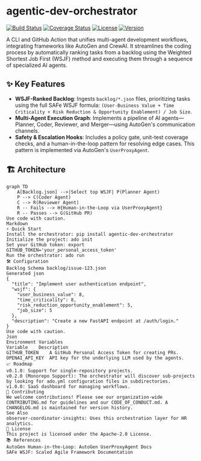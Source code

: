# agentic-dev-orchestrator

<!-- IMPORTANT: Replace 'your-github-username-or-org' with your actual GitHub details -->
[![Build Status](https://img.shields.io/github/actions/workflow/status/your-github-username-or-org/agentic-dev-orchestrator/ci.yml?branch=main)](https://github.com/your-github-username-or-org/agentic-dev-orchestrator/actions)
[![Coverage Status](https://img.shields.io/coveralls/github/your-github-username-or-org/agentic-dev-orchestrator)](https://coveralls.io/github/your-github-username-or-org/agentic-dev-orchestrator)
[![License](https://img.shields.io/github/license/your-github-username-or-org/agentic-dev-orchestrator)](LICENSE)
[![Version](https://img.shields.io/badge/version-v0.1.0-blue)](https://semver.org)

A CLI and GitHub Action that unifies multi-agent development workflows, integrating frameworks like AutoGen and CrewAI. It streamlines the coding process by automatically ranking tasks from a backlog using the Weighted Shortest Job First (WSJF) method and executing them through a sequence of specialized AI agents.

## ✨ Key Features

*   **WSJF-Ranked Backlog**: Ingests `backlog/*.json` files, prioritizing tasks using the full SAFe WSJF formula: `(User-Business Value + Time Criticality + Risk Reduction & Opportunity Enablement) / Job Size`.
*   **Multi-Agent Execution Graph**: Implements a pipeline of AI agents—Planner, Coder, Reviewer, and Merger—using AutoGen's communication channels.
*   **Safety & Escalation Hooks**: Includes a policy gate, unit-test coverage checks, and a human-in-the-loop pattern for resolving edge cases. This pattern is implemented via AutoGen's `UserProxyAgent`.

## 🏗️ Architecture

```mermaid
graph TD
    A[Backlog.json] -->|Select top WSJF| P(Planner Agent)
    P --> C(Coder Agent)
    C --> R(Reviewer Agent)
    R -- Fails --> H{Human-in-the-Loop via UserProxyAgent}
    R -- Passes --> G(GitHub PR)
Use code with caution.
Markdown
⚡ Quick Start
Install the orchestrator: pip install agentic-dev-orchestrator
Initialize the project: ado init
Set your GitHub token: export GITHUB_TOKEN='your_personal_access_token'
Run the orchestrator: ado run
🛠️ Configuration
Backlog Schema backlog/issue-123.json
Generated json
{
  "title": "Implement user authentication endpoint",
  "wsjf": {
    "user_business_value": 8,
    "time_criticality": 8,
    "risk_reduction_opportunity_enablement": 5,
    "job_size": 5
  },
  "description": "Create a new FastAPI endpoint at /auth/login."
}
Use code with caution.
Json
Environment Variables
Variable	Description
GITHUB_TOKEN	A GitHub Personal Access Token for creating PRs.
OPENAI_API_KEY	API key for the underlying LLM used by the agents.
📈 Roadmap
v0.1.0: Support for single-repository projects.
v0.2.0 (Monorepo Support): The orchestrator will discover sub-projects by looking for ado.yml configuration files in subdirectories.
v1.0.0: SaaS dashboard for managing workflows.
🤝 Contributing
We welcome contributions! Please see our organization-wide CONTRIBUTING.md for guidelines and our CODE_OF_CONDUCT.md. A CHANGELOG.md is maintained for version history.
See Also
observer-coordinator-insights: Uses this orchestration layer for HR analytics.
📝 License
This project is licensed under the Apache-2.0 License.
📚 References
AutoGen Human-in-the-Loop: AutoGen UserProxyAgent Docs
SAFe WSJF: Scaled Agile Framework Documentation
